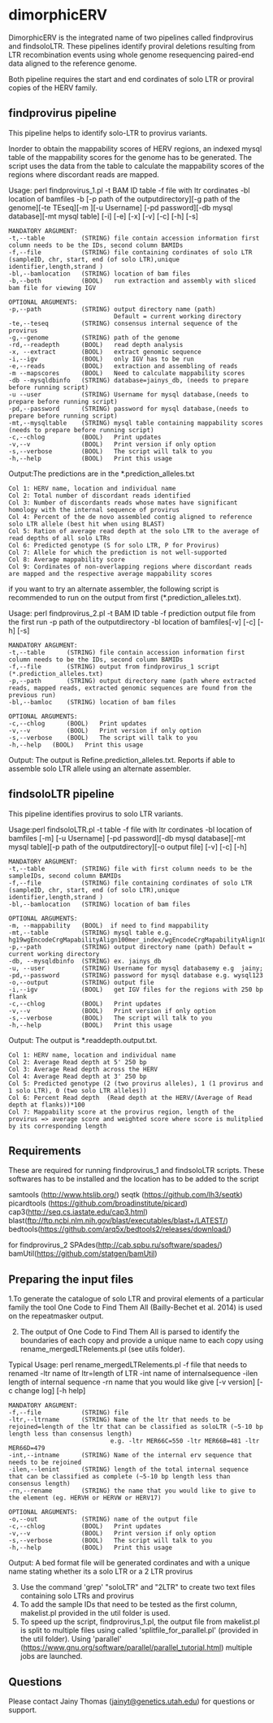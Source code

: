 # dimorphicERV

DimorphicERV is the integrated name of two pipelines called findprovirus and findsoloLTR. 
These pipelines identify proviral deletions resulting from LTR recombination events
using whole genome resequencing paired-end data aligned to the reference genome. 

Both pipeline requires the start and end cordinates of solo LTR or proviral copies of the HERV family.


findprovirus pipeline
------------------------------------------------------------------------------------------------------------
This pipeline helps to identify solo-LTR to provirus variants.

Inorder to obtain the mappability scores of HERV regions, an indexed mysql table of the mappability scores for the genome has to be generated. The script uses the data from the table to calculate the mappability scores of the regions where discordant reads are mapped.

Usage: perl findprovirus_1.pl -t BAM ID table -f file with ltr cordinates -bl location of bamfiles -b [-p path of the outputdirectory][-g path of the genome][-te TEseq][-m ][-u Username] [-pd password][-db mysql database][-mt mysql table] [-i] [-e] [-x] [-v] [-c] [-h] [-s]
	
    MANDATORY ARGUMENT:	
	-t,--table 	      	(STRING) file contain accession information first column needs to be the IDs, second column BAMIDs
    -f,--file         	(STRING) file containing cordinates of solo LTR (sampleID, chr, start, end (of solo LTR),unique identifier,length,strand ) 
    -bl,--bamlocation 	(STRING) location of bam files  
    -b,--both   		(BOOL)   run extraction and assembly with sliced bam file for viewing IGV
    
    OPTIONAL ARGUMENTS:  
    -p,--path   		(STRING) output directory name (path)
                         	 	 Default = current working directory
    -te,--teseq 		(STRING) consensus internal sequence of the provirus 
    -g,--genome   		(STRING) path of the genome
    -rd,--readepth  	(BOOL)   read depth analysis
    -x, --extract   	(BOOL)	 extract genomic sequence               
    -i,--igv    		(BOOL)   only IGV has to be run
    -e,--reads  		(BOOL)   extraction and assembling of reads 
    -m --mapscores 		(BOOL) 	 Need to calculate mappability scores	
    -db --mysqldbinfo 	(STRING) database=jainys_db, (needs to prepare before running script)   
    -u --user    		(STRING) Username for mysql database,(needs to prepare before running script) 
    -pd,--password 		(STRING) password for mysql database,(needs to prepare before running script) 
    -mt,--mysqltable	(STRING) mysql table containing mappability scores (needs to prepare before running script)  
    -c,--chlog  		(BOOL)   Print updates
    -v,--v      		(BOOL)   Print version if only option
    -s,--verbose		(BOOL)   The script will talk to you
    -h,--help    		(BOOL)   Print this usage


Output:The predictions are in the *.prediction_alleles.txt 

	Col 1: HERV name, location and individual name
	Col 2: Total number of discordant reads identified
	Col 3: Number of discordants reads whose mates have significant homology with the internal sequence of provirus
	Col 4: Percent of the de novo assembled contig aligned to reference solo LTR allele (best hit when using BLAST)
	Col 5: Ration of average read depth at the solo LTR to the average of read depths of all solo LTRs
	Col 6: Predicted genotype (S for solo LTR, P for Provirus)
	Col 7: Allele for which the prediction is not well-supported
	Col 8: Average mappability score
	Col 9: Cordinates of non-overlapping regions where discordant reads are mapped and the respective average mappability scores


   

if you want to try an alternate assembler, the following script is recommended to run on the output from first (*.prediction_alleles.txt).

Usage: perl findprovirus_2.pl -t BAM ID table -f prediction output file from the first run -p path of the outputdirectory -bl location of bamfiles[-v] [-c] [-h] [-s]
	
    MANDATORY ARGUMENT:	
    -t,--table   	(STRING) file contain accession information first column needs to be the IDs, second column BAMIDs
    -f,--file   	(STRING) output from findprovirus_1 script (*.prediction_alleles.txt)
    -p,--path   	(STRING) output directory name (path where extracted reads, mapped reads, extracted genomic sequences are found from the previous run)	  
    -bl,--bamloc	(STRING) location of bam files
    
    OPTIONAL ARGUMENTS:  
    -c,--chlog  	(BOOL)   Print updates
    -v,--v      	(BOOL)   Print version if only option
    -s,--verbose	(BOOL)   The script will talk to you
    -h,--help  	(BOOL)   Print this usage

Output: The output is Refine.prediction_alleles.txt. Reports if able to assemble solo LTR allele using an alternate assembler.



findsoloLTR pipeline
------------------------------------------------------------------------------------------------------------
This pipeline identifies provirus to solo LTR variants.

Usage:perl findsoloLTR.pl -t table -f file with ltr cordinates -bl location of bamfiles [-m] [-u Username] [-pd password][-db mysql database][-mt mysql table][-p path of the outputdirectory][-o output file] [-v] [-c] [-h] 
	
    MANDATORY ARGUMENT:
    -t,--table  		(STRING) file with first column needs to be the sampleIDs, second column BAMIDs
    -f,--file   		(STRING) file containing cordinates of solo LTR (sampleID, chr, start, end (of solo LTR),unique identifier,length,strand ) 
    -bl,--bamlocation 	(STRING) location of bam files
      	  
    OPTIONAL ARGUMENTS:
    -m, --mappability  	(BOOL)  if need to find mappability 
    -mt,--table 		(STRING) mysql table e.g.	hg19wgEncodeCrgMapabilityAlign100mer_index/wgEncodeCrgMapabilityAlign100merhg38_lo_index
    -p,--path         	(STRING) output directory name (path) Default = current working directory
    -db, --mysqldbinfo	(STRING) ex. jainys_db
    -u, --user  		(STRING) Username for mysql databasemy e.g	jainy;
    -pd,--password		(STRING) password for mysql database e.g. wysql123
    -o,--output  		(STRING) output file
    -i,--igv    		(BOOL)   get IGV files for the regions with 250 bp flank
    -c,--chlog  		(BOOL)   Print updates
    -v,--v      		(BOOL)   Print version if only option
    -s,--verbose		(BOOL)   The script will talk to you
    -h,--help   		(BOOL)   Print this usage

Output: The output is *.readdepth.output.txt. 

	Col 1: HERV name, location and individual name
	Col 2: Average Read depth at 5' 250 bp
	Col 3: Average Read depth across the HERV
	Col 4: Average Read depth at 3' 250 bp
	Col 5: Predicted genotype (2 (two provirus alleles), 1 (1 provirus and 1 solo LTR), 0 (two solo LTR alleles))
	Col 6: Percent Read depth  (Read depth at the HERV/(Average of Read depth at flanks))*100
	Col 7: Mappability score at the provirus region, length of the provirus => average score and weighted score where score is mulitplied by its corresponding length
	

Requirements
------------------------------------------------------------------------------------------------------------
These are required for running findprovirus_1 and findsoloLTR scripts. These softwares has to be installed and the location has to be added to the script

samtools (http://www.htslib.org/)
seqtk (https://github.com/lh3/seqtk)
picardtools (https://github.com/broadinstitute/picard)
cap3(http://seq.cs.iastate.edu/cap3.html)
blast(ftp://ftp.ncbi.nlm.nih.gov/blast/executables/blast+/LATEST/)
bedtools(https://github.com/arq5x/bedtools2/releases/download/)

for findprovirus_2
SPAdes(http://cab.spbu.ru/software/spades/)
bamUtil(https://github.com/statgen/bamUtil)


Preparing the input files
------------------------------------------------------------------------------------------------------------


1.To generate the catalogue of solo LTR and proviral elements of a particular family the tool
One Code to Find Them All (Bailly-Bechet et al. 2014) is used on the repeatmasker output.
 
2. The output of One Code to Find Them All is parsed to identify the boundaries of each copy and provide a unique name to each copy using rename_mergedLTRelements.pl (see utils folder).

Typical Usage: perl rename_mergedLTRelements.pl -f file that needs to renamed -ltr name of ltr=length of LTR -int name of internalsequence -ilen length of internal sequence -rn name that you would like give [-v version] [-c change log] [-h help]

	MANDATORY ARGUMENT:
    -f,--file          	(STRING) file
    -ltr,--ltrname     	(STRING) Name of the ltr that needs to be rejoined=length of the ltr that can be classified as soloLTR (~5-10 bp length less than consensus length) 
								e.g. -ltr MER66C=550 -ltr MER66B=481 -ltr MER66D=479
	-int,--intname  	(STRING) Name of the internal erv sequence that needs to be rejoined
	-ilen,--lenint		(STRING) length of the total internal sequence that can be classified as complete (~5-10 bp length less than consensus length)
    -rn,--rename		(STRING) the name that you would like to give to the element (eg. HERVH or HERVW or HERV17)
    
    OPTIONAL ARGUMENTS:
    -o,--out    		(STRING) name of the output file
    -c,--chlog  		(BOOL)   Print updates
    -v,--v      		(BOOL)   Print version if only option
    -s,--verbose		(BOOL)   The script will talk to you
    -h,--help    		(BOOL)   Print this usage
    
Output: A bed format file will be generated cordinates and with a unique name stating whether its a solo LTR or a 2 LTR provirus

3. Use the command 'grep' "soloLTR" and "2LTR" to create two text files containing solo LTRs and provirus
4. To add the sample IDs that need to be tested as the first column, makelist.pl provided in the util folder is used.
5. To speed up the script, findprovirus_1.pl, the output file from makelist.pl is split to multiple files using  called 'splitfile_for_parallel.pl' (provided in the util folder).  Using 'parallel' (https://www.gnu.org/software/parallel/parallel_tutorial.html) multiple jobs are launched.  

Questions
------------------------------------------------------------------------------------------------------------
Please contact Jainy Thomas (jainyt@genetics.utah.edu) for questions or support.
